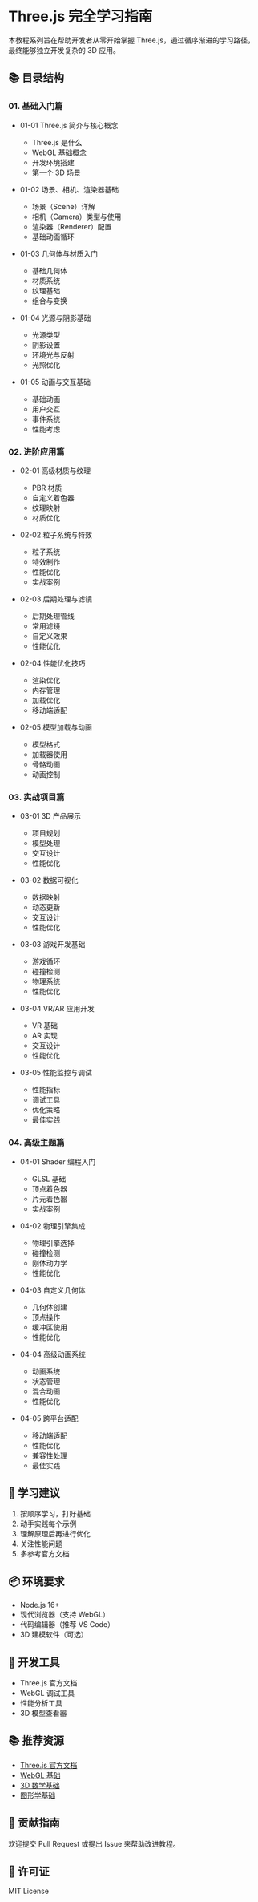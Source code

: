 # Three.js 完全学习指南

本教程系列旨在帮助开发者从零开始掌握 Three.js，通过循序渐进的学习路径，最终能够独立开发复杂的 3D 应用。

## 📚 目录结构

### 01. 基础入门篇
- 01-01 Three.js 简介与核心概念
  - Three.js 是什么
  - WebGL 基础概念
  - 开发环境搭建
  - 第一个 3D 场景

- 01-02 场景、相机、渲染器基础
  - 场景（Scene）详解
  - 相机（Camera）类型与使用
  - 渲染器（Renderer）配置
  - 基础动画循环

- 01-03 几何体与材质入门
  - 基础几何体
  - 材质系统
  - 纹理基础
  - 组合与变换

- 01-04 光源与阴影基础
  - 光源类型
  - 阴影设置
  - 环境光与反射
  - 光照优化

- 01-05 动画与交互基础
  - 基础动画
  - 用户交互
  - 事件系统
  - 性能考虑

### 02. 进阶应用篇
- 02-01 高级材质与纹理
  - PBR 材质
  - 自定义着色器
  - 纹理映射
  - 材质优化

- 02-02 粒子系统与特效
  - 粒子系统
  - 特效制作
  - 性能优化
  - 实战案例

- 02-03 后期处理与滤镜
  - 后期处理管线
  - 常用滤镜
  - 自定义效果
  - 性能优化

- 02-04 性能优化技巧
  - 渲染优化
  - 内存管理
  - 加载优化
  - 移动端适配

- 02-05 模型加载与动画
  - 模型格式
  - 加载器使用
  - 骨骼动画
  - 动画控制

### 03. 实战项目篇
- 03-01 3D 产品展示
  - 项目规划
  - 模型处理
  - 交互设计
  - 性能优化

- 03-02 数据可视化
  - 数据映射
  - 动态更新
  - 交互设计
  - 性能优化

- 03-03 游戏开发基础
  - 游戏循环
  - 碰撞检测
  - 物理系统
  - 性能优化

- 03-04 VR/AR 应用开发
  - VR 基础
  - AR 实现
  - 交互设计
  - 性能优化

- 03-05 性能监控与调试
  - 性能指标
  - 调试工具
  - 优化策略
  - 最佳实践

### 04. 高级主题篇
- 04-01 Shader 编程入门
  - GLSL 基础
  - 顶点着色器
  - 片元着色器
  - 实战案例

- 04-02 物理引擎集成
  - 物理引擎选择
  - 碰撞检测
  - 刚体动力学
  - 性能优化

- 04-03 自定义几何体
  - 几何体创建
  - 顶点操作
  - 缓冲区使用
  - 性能优化

- 04-04 高级动画系统
  - 动画系统
  - 状态管理
  - 混合动画
  - 性能优化

- 04-05 跨平台适配
  - 移动端适配
  - 性能优化
  - 兼容性处理
  - 最佳实践

## 🚀 学习建议

1. 按顺序学习，打好基础
2. 动手实践每个示例
3. 理解原理后再进行优化
4. 关注性能问题
5. 多参考官方文档

## 📦 环境要求

- Node.js 16+
- 现代浏览器（支持 WebGL）
- 代码编辑器（推荐 VS Code）
- 3D 建模软件（可选）

## 🔧 开发工具

- Three.js 官方文档
- WebGL 调试工具
- 性能分析工具
- 3D 模型查看器

## 📚 推荐资源

- [Three.js 官方文档](https://threejs.org/docs/)
- [WebGL 基础](https://webglfundamentals.org/)
- [3D 数学基础](https://www.khronos.org/opengl/wiki/Mathematics)
- [图形学基础](https://learnopengl.com/)

## 🤝 贡献指南

欢迎提交 Pull Request 或提出 Issue 来帮助改进教程。

## 📝 许可证

MIT License